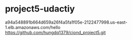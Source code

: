 # project5-udactiy
a94a548891b664d659a26f4a5fa1f05e-2122477998.us-east-1.elb.amazonaws.com/hello
https://github.com/hungdq1379/ciond_project5.git
